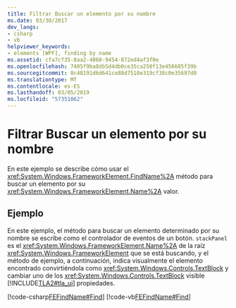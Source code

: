 ```yaml
---
title: Filtrar Buscar un elemento por su nombre
ms.date: 03/30/2017
dev_langs:
- csharp
- vb
helpviewer_keywords:
- elements [WPF], finding by name
ms.assetid: cfa7cf35-8aa2-4060-9454-872ed4af3f0e
ms.openlocfilehash: 7405f9ba8db5d4db0ce35ca250f13e456685f39b
ms.sourcegitcommit: 0c48191d6d641ce88d7510e319cf38c0e35697d0
ms.translationtype: MT
ms.contentlocale: es-ES
ms.lasthandoff: 03/05/2019
ms.locfileid: "57351062"
---
```

# <a name="how-to-find-an-element-by-its-name"></a>Filtrar Buscar un elemento por su nombre
En este ejemplo se describe cómo usar el <xref:System.Windows.FrameworkElement.FindName%2A> método para buscar un elemento por su <xref:System.Windows.FrameworkElement.Name%2A> valor.  
  
## <a name="example"></a>Ejemplo  
 En este ejemplo, el método para buscar un elemento determinado por su nombre se escribe como el controlador de eventos de un botón. `stackPanel` es el <xref:System.Windows.FrameworkElement.Name%2A> de la raíz <xref:System.Windows.FrameworkElement> que se está buscando, y el método de ejemplo, a continuación, indica visualmente el elemento encontrado convirtiéndola como <xref:System.Windows.Controls.TextBlock> y cambiar uno de los <xref:System.Windows.Controls.TextBlock> visible [!INCLUDE[TLA2#tla_ui](../../../../includes/tla2sharptla-ui-md.md)] propiedades.  
  
 [!code-csharp[FEFindName#Find](~/samples/snippets/csharp/VS_Snippets_Wpf/FEFindName/CSharp/default.xaml.cs#find)]
 [!code-vb[FEFindName#Find](~/samples/snippets/visualbasic/VS_Snippets_Wpf/FEFindName/VisualBasic/default.xaml.vb#find)]
